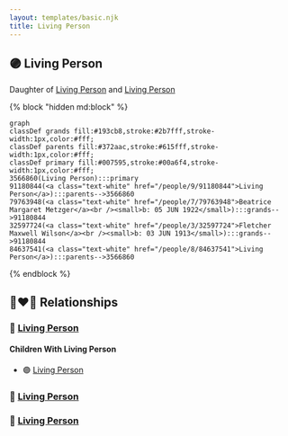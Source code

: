 ```yaml
---
layout: templates/basic.njk
title: Living Person
---
```

## 🟣 Living Person

Daughter of [Living Person](/people/8/84637541) and [Living Person](/people/9/91180844)

{% block "hidden md:block" %}
```mermaid
graph
classDef grands fill:#193cb8,stroke:#2b7fff,stroke-width:1px,color:#fff;
classDef parents fill:#372aac,stroke:#615fff,stroke-width:1px,color:#fff;
classDef primary fill:#007595,stroke:#00a6f4,stroke-width:1px,color:#fff;
3566860(Living Person):::primary
91180844(<a class="text-white" href="/people/9/91180844">Living Person</a>):::parents-->3566860
79763948(<a class="text-white" href="/people/7/79763948">Beatrice Margaret Metzger</a><br /><small>b: 05 JUN 1922</small>):::grands-->91180844
32597724(<a class="text-white" href="/people/3/32597724">Fletcher Maxwell Wilson</a><br /><small>b: 03 JUN 1913</small>):::grands-->91180844
84637541(<a class="text-white" href="/people/8/84637541">Living Person</a>):::parents-->3566860
```
{% endblock %}

## 👩‍❤️‍👨 Relationships

### 🔵 [Living Person](/people/9/90269553)

#### Children With Living Person
* 🟣 [Living Person](/people/1/11070342)
### 🔵 [Living Person](/people/9/91568782)

### 🔵 [Living Person](/people/4/43219308)
